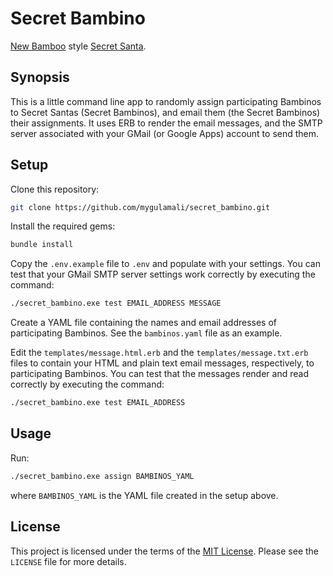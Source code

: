 # Secret Bambino

[New Bamboo](https://www.new-bamboo.co.uk) style [Secret Santa](http://en.wikipedia.org/wiki/Secret_Santa).

## Synopsis

This is a little command line app to randomly assign participating Bambinos to Secret Santas (Secret Bambinos), and email them (the Secret Bambinos) their assignments.  It uses ERB to render the email messages, and the SMTP server associated with your GMail (or Google Apps) account to send them.

## Setup

Clone this repository:
```bash
git clone https://github.com/mygulamali/secret_bambino.git
```

Install the required gems:
```bash
bundle install
```

Copy the `.env.example` file to `.env` and populate with your settings.  You can test that your GMail SMTP server settings work correctly by executing the command:
```bash
./secret_bambino.exe test EMAIL_ADDRESS MESSAGE
```

Create a YAML file containing the names and email addresses of participating Bambinos.  See the `bambinos.yaml` file as an example.

Edit the `templates/message.html.erb` and the `templates/message.txt.erb` files to contain your HTML and plain text email messages, respectively, to participating Bambinos.  You can test that the messages render and read correctly by executing the command:
```bash
./secret_bambino.exe test EMAIL_ADDRESS
```

## Usage

Run:
```bash
./secret_bambino.exe assign BAMBINOS_YAML
```
where `BAMBINOS_YAML` is the YAML file created in the setup above.

## License

This project is licensed under the terms of the [MIT License](http://opensource.org/licenses/mit-license.php).  Please see the `LICENSE` file for more details.
